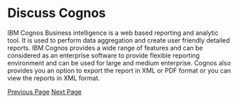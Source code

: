 # Discuss Cognos
IBM Cognos Business intelligence is a web based reporting and analytic tool. It is used to perform data aggregation and create user friendly detailed reports. IBM Cognos provides a wide range of features and can be considered as an enterprise software to provide flexible reporting environment and can be used for large and medium enterprise. Cognos also provides you an option to export the report in XML or PDF format or you can view the reports in XML format.


[Previous Page](../cognos/cognos_useful_resources.md) [Next Page](../cognos/index.md) 
